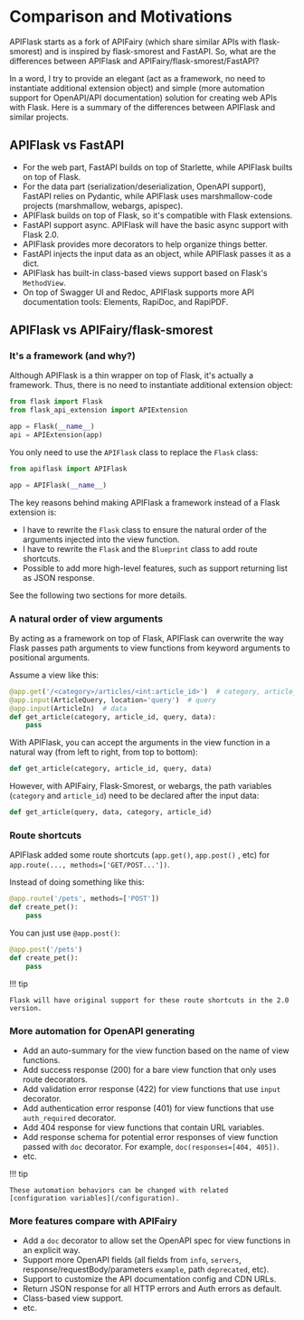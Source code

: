 # Comparison and Motivations

APIFlask starts as a fork of APIFairy (which share similar APIs with flask-smorest)
and is inspired by flask-smorest and FastAPI. So, what are the differences between
APIFlask and APIFairy/flask-smorest/FastAPI?

In a word, I try to provide an elegant (act as a framework, no need to instantiate
additional extension object) and simple (more automation support for OpenAPI/API
documentation) solution for creating web APIs with Flask. Here is a summary of the
differences between APIFlask and similar projects.


## APIFlask vs FastAPI

- For the web part, FastAPI builds on top of Starlette, while APIFlask builts on top of
  Flask.
- For the data part (serialization/deserialization, OpenAPI support), FastAPI relies
  on Pydantic, while APIFlask uses marshmallow-code projects (marshmallow, webargs, apispec).
- APIFlask builds on top of Flask, so it's compatible with Flask extensions.
- FastAPI support async. APIFlask will have the basic async support with Flask 2.0.
- APIFlask provides more decorators to help organize things better.
- FastAPI injects the input data as an object, while APIFlask passes it as a dict.
- APIFlask has built-in class-based views support based on Flask's `MethodView`.
- On top of Swagger UI and Redoc, APIFlask supports more API documentation tools:
  Elements, RapiDoc, and RapiPDF.


## APIFlask vs APIFairy/flask-smorest


### It's a framework (and why?)

Although APIFlask is a thin wrapper on top of Flask, it's actually a framework.
Thus, there is no need to instantiate additional extension object:

```python
from flask import Flask
from flask_api_extension import APIExtension

app = Flask(__name__)
api = APIExtension(app)
```

You only need to use the `APIFlask` class to replace the `Flask` class:

```python
from apiflask import APIFlask

app = APIFlask(__name__)
```

The key reasons behind making APIFlask a framework instead of a Flask
extension is:

- I have to rewrite the `Flask` class to ensure the natural order of the arguments
injected into the view function.
- I have to rewrite the `Flask` and the `Blueprint` class to add route shortcuts.
- Possible to add more high-level features, such as support returning list as JSON response.

See the following two sections for more details.


### A natural order of view arguments

By acting as a framework on top of Flask, APIFlask can overwrite the way Flask
passes path arguments to view functions from keyword arguments to positional
arguments.

Assume a view like this:

```python
@app.get('/<category>/articles/<int:article_id>')  # category, article_id
@app.input(ArticleQuery, location='query')  # query
@app.input(ArticleIn)  # data
def get_article(category, article_id, query, data):
    pass
```

With APIFlask, you can accept the arguments in the view function in a natural way
(from left to right, from top to bottom):

```python
def get_article(category, article_id, query, data)
```

However, with APIFairy, Flask-Smorest, or webargs, the path variables
(`category` and `article_id`) need to be declared after the input data:

```python
def get_article(query, data, category, article_id)
```


### Route shortcuts

APIFlask added some route shortcuts (`app.get()`, `app.post()` , etc) for
`app.route(..., methods=['GET/POST...'])`.

Instead of doing something like this:

```python
@app.route('/pets', methods=['POST'])
def create_pet():
    pass
```

You can just use `@app.post()`:

```python
@app.post('/pets')
def create_pet():
    pass
```

!!! tip

    Flask will have original support for these route shortcuts in the 2.0 version.


### More automation for OpenAPI generating

- Add an auto-summary for the view function based on the name of view functions.
- Add success response (200) for a bare view function that only uses route decorators.
- Add validation error response (422) for view functions that use `input` decorator.
- Add authentication error response (401) for view functions that use `auth_required` decorator.
- Add 404 response for view functions that contain URL variables.
- Add response schema for potential error responses of view function passed with `doc` decorator. For example, `doc(responses=[404, 405])`.
- etc.

!!! tip

    These automation behaviors can be changed with related
    [configuration variables](/configuration).


### More features compare with APIFairy

- Add a `doc` decorator to allow set the OpenAPI spec for view functions in an explicit way.
- Support more OpenAPI fields (all fields from `info`, `servers`, response/requestBody/parameters `example`, path `deprecated`, etc).
- Support to customize the API documentation config and CDN URLs.
- Return JSON response for all HTTP errors and Auth errors as default.
- Class-based view support.
- etc.
